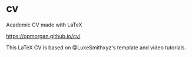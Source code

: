 # cv
Academic CV made with LaTeX

https://opmorgan.github.io/cv/

This LaTeX CV is based on @LukeSmithxyz's template and video tutorials.
